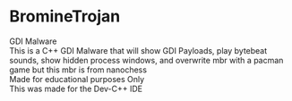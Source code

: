 # BromineTrojan
GDI Malware
<br>
This is a C++ GDI Malware that will show GDI Payloads, play bytebeat sounds, show hidden process windows, and overwrite mbr with a pacman game but this mbr is from nanochess
<br>
Made for educational purposes Only
<br>
This was made for the Dev-C++ IDE
